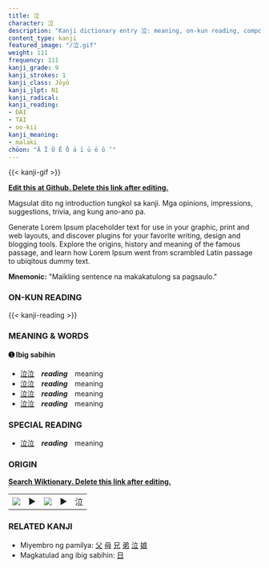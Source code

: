 ```yaml
---
title: 泣
character: 泣
description: "Kanji dictionary entry 泣: meaning, on-kun reading, compounds, origin, related kanji"
content_type: kanji
featured_image: "/泣.gif"
weight: 111
frequency: 111
kanji_grade: 9
kanji_strokes: 1
kanji_class: Jōyō
kanji_jlpt: N1
kanji_radical: 
kanji_reading: 
- DAI
- TAI
- oo-kii
kanji_meaning:
- malaki
chōon: "Ā Ī Ū Ē Ō ā ī ū ē ō ’"
---
```

[//]: # (Don't edit the line below. Kanji animated GIF code is automatically generated.)
{{< kanji-gif >}}

[//]: # (Edit below this line.)

**[Edit this at Github. Delete this link after editing.](https://github.com/tim0g/tim/tree/main/content/kanji/泣/index.md)**

Magsulat dito ng introduction tungkol sa kanji. Mga opinions, impressions, suggestions, trivia, ang kung ano-ano pa.

Generate Lorem Ipsum placeholder text for use in your graphic, print and web layouts, and discover plugins for your favorite writing, design and blogging tools. Explore the origins, history and meaning of the famous passage, and learn how Lorem Ipsum went from scrambled Latin passage to ubiqitous dummy text.
 
**Mnemonic:** "Maikling sentence na makakatulong sa pagsaulo."

### ON-KUN READING

[//]: # (Don't edit the line below. ON-KUN READING code is automatically generated.)
{{< kanji-reading >}}

### MEANING & WORDS

#### ➊ **Ibig sabihin**
  - [泣](../泣)[泣](../泣)　***reading***　meaning
  - [泣](../泣)[泣](../泣)　***reading***　meaning
  - [泣](../泣)[泣](../泣)　***reading***　meaning
  - [泣](../泣)[泣](../泣)　***reading***　meaning

### SPECIAL READING
  - [泣](../泣)[泣](../泣)　***reading***　meaning

### ORIGIN

**[Search Wiktionary. Delete this link after editing.](https://wiktionary.org/wiki/泣)**
<table class="kanji-table"><tr><td>
<img src="60px-泣-bronze.svg.png">
</td><td>▶</td><td>
<img src="60px-泣-oracle.svg.png">
</td><td>▶</td>
<td class="kanji-origin">泣</td>
</tr></table>

### RELATED KANJI
- Miyembro ng pamilya: [父](../父) [母](../母) [兄](../兄) [弟](../弟) [泣](../泣) [娘](../娘)
- Magkatulad ang ibig sabihin: [日](../日)
